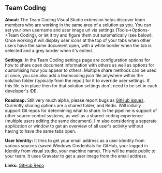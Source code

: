 Team Coding
--

**About:** The Team Coding Visual Studio extension helps discover team members who are working in the same area of a solution as you. You can set your own username and user image url via settings (Tools->Options->Team Coding), or let it try and figure them out automatically (see below). Once working it will display user icons at the top of your tabs when other users have the same document open, with a white border when the tab is selected and a grey border when it's edited.

**Settings:** In the Team Coding settings page are configuration options for how to share open document information with others as well as options for customising how you appear to others. Multiple share methods can be used at once, you can also add a teamcoding.json file anywhere within the solution folder (typically from the repo.) for it to override user settings. If this file is in place then for that solution settings don't need to be set in each developer's IDE.

**Roadmap:** Still very much alpha, please report bugs as [GitHub issues](https://github.com/georgeduckett/TeamCoding/issues). Currently sharing options are a shared folder, and Redis. Will initially support Git repos for determining what to share. In the pipeline is support of other source control systems, as well as a shared-coding experience (multiple users editing the same document). I'm also considering a seperate application or window to get an overview of all user's activity without having to have the same tabs open.

**User Identity:** It tries to get your email address as a user identity from various sources (saved Windows Credentials for GitHub, your logged in identity from visual studio, your machine name). This will be made public to your team. It uses Gravatar to get a user image from the email address.

**Links:** [GitHub Repo](https://github.com/georgeduckett/TeamCoding/)